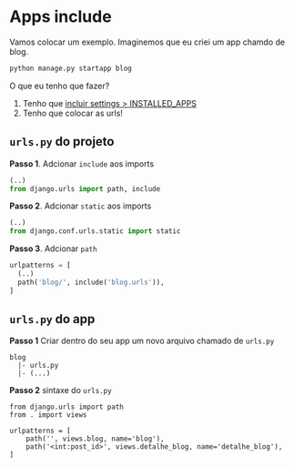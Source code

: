 # Apps include

Vamos colocar um exemplo.   Imaginemos que eu criei um app chamdo de blog.  

```python
python manage.py startapp blog
```

O que eu tenho que fazer?
1. Tenho que [incluir settings > INSTALLED_APPS](https://github.com/andrenevares/andrenevares/blob/master/python/Django/tuts/adicionar_app_a_INSTALLED_APPS.md)
2. Tenho que colocar as urls!

## ```urls.py``` do projeto

__Passo 1__. Adcionar ```include``` aos imports 

```python
(..)
from django.urls import path, include
```

__Passo 2__. Adcionar ```static``` aos imports 

```python
(..)
from django.conf.urls.static import static
```

__Passo 3__. Adcionar ```path```  

```python
urlpatterns = [
  (..)
  path('blog/', include('blog.urls')),
]
```

## ```urls.py``` do app

__Passo 1__ Criar dentro do seu app um novo arquivo chamado de ```urls.py```

```
blog
  |- urls.py
  |- (...)
```  

__Passo 2__ sintaxe do ```urls.py```

```
from django.urls import path
from . import views

urlpatterns = [
    path('', views.blog, name='blog'),
    path('<int:post_id>', views.detalhe_blog, name='detalhe_blog'),
]
```

